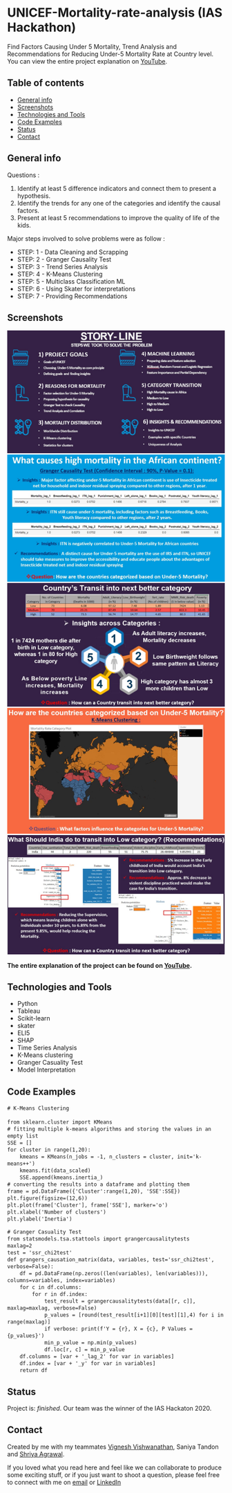 # UNICEF-Mortality-rate-analysis (IAS Hackathon)

Find Factors Causing Under 5 Mortality, Trend Analysis and Recommendations for Reducing Under-5 Mortality Rate at Country level.
You can view the entire project explanation on [YouTube](https://www.youtube.com/watch?v=Pl7aWUykvvE&t=535s).

## Table of contents

* [General info](#general-info)
* [Screenshots](#screenshots)
* [Technologies and Tools](#technologies-and-tools)
* [Code Examples](#code-examples)
* [Status](#status)
* [Contact](#contact)

## General info

Questions :
1. Identify at least 5 difference indicators and connect them to present a hypothesis. 
2. Identify the trends for any one of the categories and identify the causal factors. 
3. Present at least 5 recommendations to improve the quality of life of the kids. 

Major steps involved to solve problems were as follow : 

* STEP: 1 - Data Cleaning and Scrapping
* STEP: 2 - Granger Causality Test
* STEP: 3 - Trend Series Analysis 
* STEP: 4 - K-Means Clustering
* STEP: 5 - Multiclass Classification ML 
* STEP: 6 - Using Skater for interpretations
* STEP: 7 - Providing Recommendations

## Screenshots

![Example screenshot](./images/Image1.jpg)
![Example screenshot](./images/Image2.jpg)
![Example screenshot](./images/Image3.jpg)
![Example screenshot](./images/Image4.jpg)
![Example screenshot](./images/Image5.jpg)

**The entire explanation of the project can be found on [YouTube](https://www.youtube.com/watch?v=Pl7aWUykvvE&t=535s).**

## Technologies and Tools
* Python 
* Tableau
* Scikit-learn
* skater
* ELI5
* SHAP
* Time Series Analysis
* K-Means clustering
* Granger Casuality Test
* Model Interpretation

## Code Examples

````
# K-Means Clustering

from sklearn.cluster import KMeans
# fitting multiple k-means algorithms and storing the values in an empty list
SSE = []
for cluster in range(1,20):
    kmeans = KMeans(n_jobs = -1, n_clusters = cluster, init='k-means++')
    kmeans.fit(data_scaled)
    SSE.append(kmeans.inertia_)
# converting the results into a dataframe and plotting them
frame = pd.DataFrame({'Cluster':range(1,20), 'SSE':SSE})
plt.figure(figsize=(12,6))
plt.plot(frame['Cluster'], frame['SSE'], marker='o')
plt.xlabel('Number of clusters')
plt.ylabel('Inertia')
````

````
# Granger Casuality Test
from statsmodels.tsa.stattools import grangercausalitytests
maxlag=2
test = 'ssr_chi2test'
def grangers_causation_matrix(data, variables, test='ssr_chi2test', verbose=False):        
    df = pd.DataFrame(np.zeros((len(variables), len(variables))), columns=variables, index=variables)
    for c in df.columns:
        for r in df.index:
            test_result = grangercausalitytests(data[[r, c]], maxlag=maxlag, verbose=False)
            p_values = [round(test_result[i+1][0][test][1],4) for i in range(maxlag)]
            if verbose: print(f'Y = {r}, X = {c}, P Values = {p_values}')
            min_p_value = np.min(p_values)
            df.loc[r, c] = min_p_value
    df.columns = [var + '_lag_2' for var in variables]
    df.index = [var + '_y' for var in variables]
    return df 
````


## Status
Project is: _finished_. Our team was the winner of the IAS Hackaton 2020.

## Contact
Created by me with my teammates [Vignesh Vishwanathan](https://github.com/vigviswa), Saniya Tandon and [Shriya Agrawal](https://github.com/shriyaagarwal).

If you loved what you read here and feel like we can collaborate to produce some exciting stuff, or if you
just want to shoot a question, please feel free to connect with me on 
<a href="mailto:manishshukla.ms18@gmail.com">email</a> or 
<a href="https://www.linkedin.com/in/manishshukla-ms/" target="_blank">LinkedIn</a>
